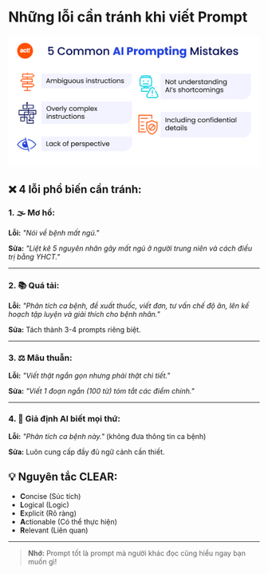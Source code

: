 # Những lỗi cần tránh khi viết Prompt

![Common Mistakes](../../images/chapter-3/3.9-common-mistakes.png)

## ❌ **4 lỗi phổ biến cần tránh:**

### 1. **🌫️ Mơ hồ:**
**Lỗi:** *"Nói về bệnh mất ngủ."*

**Sửa:** *"Liệt kê 5 nguyên nhân gây mất ngủ ở người trung niên và cách điều trị bằng YHCT."*

---

### 2. **📚 Quá tải:**
**Lỗi:** *"Phân tích ca bệnh, đề xuất thuốc, viết đơn, tư vấn chế độ ăn, lên kế hoạch tập luyện và giải thích cho bệnh nhân."*

**Sửa:** Tách thành 3-4 prompts riêng biệt.

---

### 3. **⚖️ Mâu thuẫn:**
**Lỗi:** *"Viết thật ngắn gọn nhưng phải thật chi tiết."*

**Sửa:** *"Viết 1 đoạn ngắn (100 từ) tóm tắt các điểm chính."*

---

### 4. **🔮 Giả định AI biết mọi thứ:**
**Lỗi:** *"Phân tích ca bệnh này."* (không đưa thông tin ca bệnh)

**Sửa:** Luôn cung cấp đầy đủ ngữ cảnh cần thiết.

## 💡 **Nguyên tắc CLEAR:**

- **C**oncise (Súc tích)
- **L**ogical (Logic)
- **E**xplicit (Rõ ràng)
- **A**ctionable (Có thể thực hiện)
- **R**elevant (Liên quan)

---

> **Nhớ:** Prompt tốt là prompt mà người khác đọc cũng hiểu ngay bạn muốn gì!